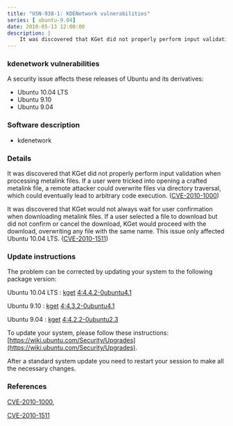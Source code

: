 ```yaml
---
title: "USN-938-1: KDENetwork vulnerabilities"
series: [ ubuntu-9.04]
date: 2010-05-13 12:00:00
description: |
    It was discovered that KGet did not properly perform input validation when processing metalink files. If a user were tricked into opening a crafted metalink file, a remote attacker could overwrite files via directory traversal, which could eventually lead to arbitrary code execution. ([CVE-2010-1000](http://people.ubuntu.com/~ubuntu-security/cve/CVE-2010-1000))
--- 
```

 
### kdenetwork vulnerabilities

A security issue affects these releases of Ubuntu and its derivatives:

* Ubuntu 10.04 LTS
* Ubuntu 9.10
* Ubuntu 9.04

### Software description

* kdenetwork 

### Details

It was discovered that KGet did not properly perform input validation when processing metalink files. If a user were tricked into opening a crafted metalink file, a remote attacker could overwrite files via directory traversal, which could eventually lead to arbitrary code execution. ([CVE-2010-1000](http://people.ubuntu.com/~ubuntu-security/cve/CVE-2010-1000))

It was discovered that KGet would not always wait for user confirmation when downloading metalink files. If a user selected a file to download but did not confirm or cancel the download, KGet would proceed with the download, overwriting any file with the same name. This issue only affected Ubuntu 10.04 LTS. ([CVE-2010-1511](http://people.ubuntu.com/~ubuntu-security/cve/CVE-2010-1511)) 

### Update instructions

The problem can be corrected by updating your system to the following package version:

Ubuntu 10.04 LTS
 : [kget](https://launchpad.net/ubuntu/+source/kdenetwork) <span> [4:4.4.2-0ubuntu4.1](https://launchpad.net/ubuntu/+source/kdenetwork/4:4.4.2-0ubuntu4.1) </span> 

Ubuntu 9.10
 : [kget](https://launchpad.net/ubuntu/+source/kdenetwork) <span> [4:4.3.2-0ubuntu4.1](https://launchpad.net/ubuntu/+source/kdenetwork/4:4.3.2-0ubuntu4.1) </span> 

Ubuntu 9.04
 : [kget](https://launchpad.net/ubuntu/+source/kdenetwork) <span> [4:4.2.2-0ubuntu2.3](https://launchpad.net/ubuntu/+source/kdenetwork/4:4.2.2-0ubuntu2.3) </span> 

To update your system, please follow these instructions: [https://wiki.ubuntu.com/Security/Upgrades](https://wiki.ubuntu.com/Security/Upgrades).

After a standard system update you need to restart your session to make all the necessary changes. 

### References

 [CVE-2010-1000](http://people.ubuntu.com/~ubuntu-security/cve/CVE-2010-1000), 

 [CVE-2010-1511](http://people.ubuntu.com/~ubuntu-security/cve/CVE-2010-1511)
 
